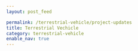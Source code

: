 ```yaml
---
layout: post_feed

permalink: /terrestrial-vehicle/project-updates
title: Terrestrial Vechicle
category: terrestrial-vehicle
enable_nav: true
---
```

